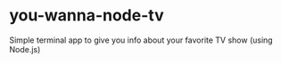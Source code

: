 # you-wanna-node-tv
Simple terminal app to give you info about your favorite TV show (using Node.js)
